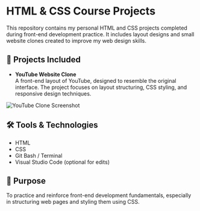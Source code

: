 # HTML & CSS Course Projects

This repository contains my personal HTML and CSS projects completed during front-end development practice. It includes layout designs and small website clones created to improve my web design skills.

## 📁 Projects Included

- **YouTube Website Clone**  
  A front-end layout of YouTube, designed to resemble the original interface. The project focuses on layout structuring, CSS styling, and responsive design techniques.


![YouTube Clone Screenshot](images/Youtube-HomePage.png)


## 🛠️ Tools & Technologies

- HTML
- CSS
- Git Bash / Terminal
- Visual Studio Code (optional for edits)

## 📌 Purpose

To practice and reinforce front-end development fundamentals, especially in structuring web pages and styling them using CSS.


